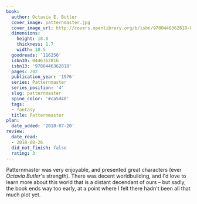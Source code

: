 ```yaml
---
book:
  author: Octavia E. Butler
  cover_image: patternmaster.jpg
  cover_image_url: http://covers.openlibrary.org/b/isbn/9780446362818-L.jpg
  dimensions:
    height: 18.0
    thickness: 1.7
    width: 10.5
  goodreads: '116256'
  isbn10: 0446362816
  isbn13: '9780446362818'
  pages: 202
  publication_year: '1976'
  series: Patternmaster
  series_position: '4'
  slug: patternmaster
  spine_color: '#ca5d48'
  tags:
  - fantasy
  title: Patternmaster
plan:
  date_added: '2018-07-20'
review:
  date_read:
  - 2018-08-26
  did_not_finish: false
  rating: 3
---
```


Patternmaster was very enjoyable, and presented great characters (ever *Octavia Butler*'s strength). There was decent worldbuilding, and I'd love to learn more about this world that is a distant decendant of ours – but sadly, the book ends way too early, at a point where I felt there hadn't been all that much plot yet.
